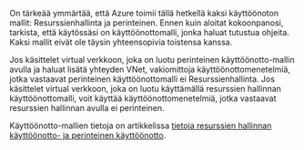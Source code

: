 On tärkeää ymmärtää, että Azure toimii tällä hetkellä kaksi käyttöönoton mallit: Resurssienhallinta ja perinteinen. Ennen kuin aloitat kokoonpanosi, tarkista, että käytössäsi on käyttöönottomalli, jonka haluat tutustua ohjeita. Kaksi mallit eivät ole täysin yhteensopivia toistensa kanssa.

Jos käsittelet virtual verkkoon, joka on luotu perinteinen käyttöönotto-mallin avulla ja haluat lisätä yhteyden VNet, vakiomittoja käyttöönottomenetelmiä, jotka vastaavat perinteinen käyttöönottomalli ei Resurssienhallinta. Jos käsittelet virtual verkkoon, joka on luotu käyttämällä resurssien hallinnan käyttöönottomalli, voit käyttää käyttöönottomenetelmiä, jotka vastaavat resurssien hallinnan avulla ei perinteinen.

Käyttöönotto-mallien tietoja on artikkelissa [tietoja resurssien hallinnan käyttöönotto- ja perinteinen käyttöönotto](../articles/resource-manager-deployment-model.md).